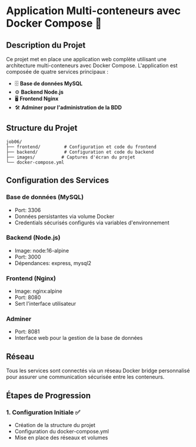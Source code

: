 # Application Multi-conteneurs avec Docker Compose 🐳

## Description du Projet
Ce projet met en place une application web complète utilisant une architecture multi-conteneurs avec Docker Compose. L'application est composée de quatre services principaux :

- 🗄️ **Base de données MySQL**
- ⚙️ **Backend Node.js**
- 🖥️ **Frontend Nginx**
- 🛠️ **Adminer pour l'administration de la BDD**

## Structure du Projet
```
job06/
├── frontend/         # Configuration et code du frontend
├── backend/          # Configuration et code du backend
├── images/          # Captures d'écran du projet
└── docker-compose.yml
```

## Configuration des Services

### Base de données (MySQL)
- Port: 3306
- Données persistantes via volume Docker
- Credentials sécurisés configurés via variables d'environnement

### Backend (Node.js)
- Image: node:16-alpine
- Port: 3000
- Dépendances: express, mysql2

### Frontend (Nginx)
- Image: nginx:alpine
- Port: 8080
- Sert l'interface utilisateur

### Adminer
- Port: 8081
- Interface web pour la gestion de la base de données

## Réseau
Tous les services sont connectés via un réseau Docker bridge personnalisé pour assurer une communication sécurisée entre les conteneurs.

## Étapes de Progression

### 1. Configuration Initiale ✅
- Création de la structure du projet
- Configuration du docker-compose.yml
- Mise en place des réseaux et volumes
